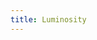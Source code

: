 ```yaml
---
title: Luminosity
---
```


<DarumaPlayer src='https://raw.githubusercontent.com/verygoodgraphics/resource/main/feature/blend_mode__daruma/blend_mode__luminosity.daruma' />
